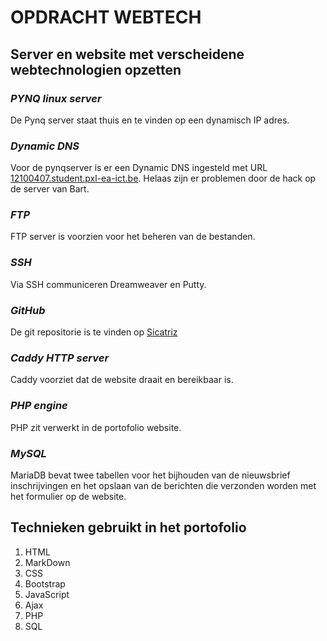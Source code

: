 # **OPDRACHT WEBTECH**

## Server en website met verscheidene webtechnologien opzetten

### *PYNQ linux server*
De Pynq server staat thuis en te vinden op een dynamisch IP adres.

### *Dynamic DNS*
Voor de pynqserver is er een Dynamic DNS ingesteld met URL [12100407.student.pxl-ea-ict.be](http://12100407.student.pxl-ea-ict.be).  Helaas zijn er problemen door de hack op de server van Bart.

### *FTP*
FTP server is voorzien voor het beheren van de bestanden.

### *SSH*
Via SSH communiceren Dreamweaver en Putty.

### *GitHub*
De git repositorie is te vinden op [Sicatriz](https://github.com/Sicatriz)

### *Caddy HTTP server*
Caddy voorziet dat de website draait en bereikbaar is.

### *PHP engine*
PHP zit verwerkt in de portofolio website.

### *MySQL*
MariaDB bevat twee tabellen voor het bijhouden van de nieuwsbrief inschrijvingen en het opslaan van de berichten die verzonden worden met het formulier op de website.

## Technieken gebruikt in het portofolio

1. HTML
2. MarkDown
3. CSS
4. Bootstrap
5. JavaScript
6. Ajax
7. PHP
8. SQL






